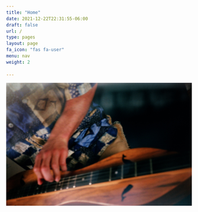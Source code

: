 ```yaml
---
title: "Home"
date: 2021-12-22T22:31:55-06:00
draft: false
url: /
type: pages
layout: page
fa_icon: "fas fa-user"
menu: nav
weight: 2

---
```

![dulcimer](dulcimer_action.jpg)